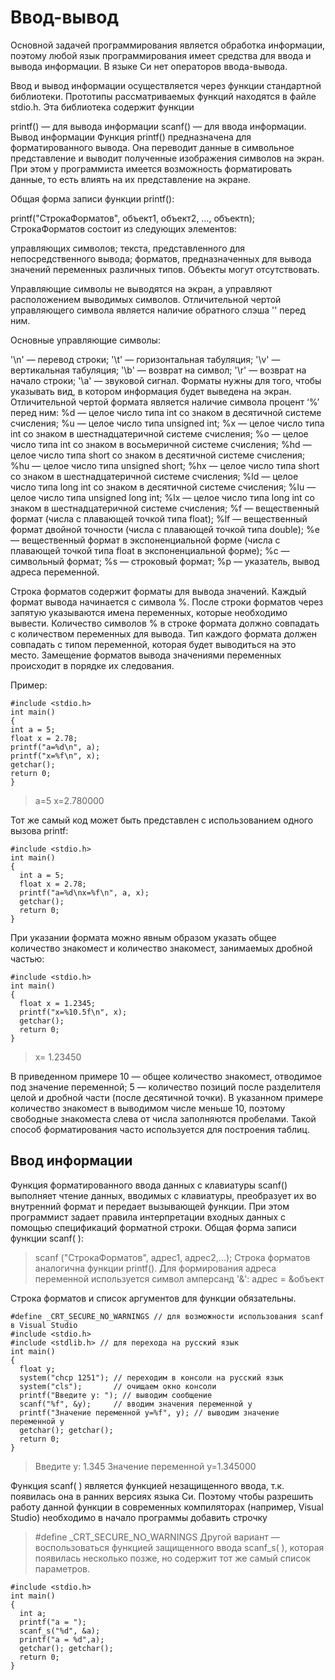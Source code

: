 # Ввод-вывод

Основной задачей программирования является обработка информации, поэтому любой язык программирования имеет средства для ввода и вывода информации. В языке Си нет операторов ввода-вывода.

Ввод и вывод информации осуществляется через функции стандартной библиотеки. Прототипы рассматриваемых функций находятся в файле stdio.h. Эта библиотека содержит функции

printf() — для вывода информации
scanf() — для ввода информации.
Вывод информации
Функция printf() предназначена для форматированного вывода. Она переводит данные в символьное представление и выводит полученные изображения символов на экран. При этом у программиста имеется возможность форматировать данные, то есть влиять на их представление на экране.

Общая форма записи функции printf():

 printf("СтрокаФорматов", объект1, объект2, …, объектn);
СтрокаФорматов состоит из следующих элементов:

управляющих символов;
текста, представленного для непосредственного вывода;
форматов, предназначенных для вывода значений переменных различных типов.
Объекты могут отсутствовать.

Управляющие символы не выводятся на экран, а управляют расположением выводимых символов. Отличительной чертой управляющего символа является наличие обратного слэша '\' перед ним.

Основные управляющие символы:

'\n' — перевод строки;
'\t' — горизонтальная табуляция;
'\v' — вертикальная табуляция;
'\b' — возврат на символ;
'\r' — возврат на начало строки;
'\a' — звуковой сигнал.
Форматы нужны для того, чтобы указывать вид, в котором информация будет выведена на экран. Отличительной чертой формата является наличие символа процент ‘%’ перед ним:
%d — целое число типа int со знаком в десятичной системе счисления;
%u — целое число типа unsigned int;
%x — целое число типа int со знаком в шестнадцатеричной системе счисления;
%o — целое число типа int со знаком в восьмеричной системе счисления;
%hd — целое число типа short со знаком в десятичной системе счисления;
%hu — целое число типа unsigned short;
%hx — целое число типа short со знаком в шестнадцатеричной системе счисления;
%ld — целое число типа long int со знаком в десятичной системе счисления;
%lu — целое число типа unsigned long int;
%lx — целое число типа long int со знаком в шестнадцатеричной системе счисления;
%f — вещественный формат (числа с плавающей точкой типа float);
%lf — вещественный формат двойной точности (числа с плавающей точкой типа double);
%e — вещественный формат в экспоненциальной форме (числа с плавающей точкой типа float в экспоненциальной форме);
%c — символьный формат;
%s — строковый формат;
%p — указатель, вывод адреса переменной.

Строка форматов содержит форматы для вывода значений. Каждый формат вывода начинается с символа %. После строки форматов через запятую указываются имена переменных, которые необходимо вывести. Количество символов % в строке формата должно совпадать с количеством переменных для вывода. Тип каждого формата должен совпадать с типом переменной, которая будет выводиться на это место. Замещение форматов вывода значениями переменных происходит в порядке их следования.

Пример:
```
#include <stdio.h>
int main()
{
int a = 5;
float x = 2.78;
printf("a=%d\n", a);
printf("x=%f\n", x);
getchar();
return 0;
}
```
> a=5
> х=2.780000


Тот же самый код может быть представлен с использованием одного вызова printf:
```
#include <stdio.h>
int main()
{
  int a = 5;
  float x = 2.78;
  printf("a=%d\nx=%f\n", a, x);
  getchar();
  return 0;
}
```


При указании формата можно явным образом указать общее количество знакомест и количество знакомест, занимаемых дробной частью:
```
#include <stdio.h>
int main()
{
  float x = 1.2345;
  printf("x=%10.5f\n", x);
  getchar();
  return 0;
}
```
> х=    1.23450

В приведенном примере
10 — общее количество знакомест, отводимое под значение переменной;
5 — количество позиций после разделителя целой и дробной части (после десятичной точки).
В указанном примере количество знакомест в выводимом числе меньше 10, поэтому свободные знакоместа слева от числа заполняются пробелами. Такой способ форматирования часто используется для построения таблиц.

## Ввод информации
Функция форматированного ввода данных с клавиатуры scanf() выполняет чтение данных, вводимых с клавиатуры, преобразует их во внутренний формат и передает вызывающей функции. При этом программист задает правила интерпретации входных данных с помощью спецификаций форматной строки. Общая форма записи функции scanf( ):

> scanf ("CтрокаФорматов", адрес1, адрес2,...);
Строка форматов аналогична функции printf(). Для формирования адреса переменной используется символ амперсанд '&': адрес = &объект

Строка форматов и список аргументов для функции обязательны.
```
#define _CRT_SECURE_NO_WARNINGS // для возможности использования scanf в Visual Studio
#include <stdio.h>
#include <stdlib.h> // для перехода на русский язык
int main()
{
  float y;
  system("chcp 1251"); // переходим в консоли на русский язык
  system("cls");       // очищаем окно консоли
  printf("Введите y: "); // выводим сообщение
  scanf("%f", &y);     // вводим значения переменной y
  printf("Значение переменной y=%f", y); // выводим значение переменной y
  getchar(); getchar();
  return 0;
}
```
> Введите у: 1.345
> Значение переменной у=1.345000

Функция scanf( ) является функцией незащищенного ввода, т.к. появилась она в ранних версиях языка Си. Поэтому чтобы разрешить работу данной функции в современных компиляторах (например, Visual Studio) необходимо в начало программы добавить строчку
> #define _CRT_SECURE_NO_WARNINGS 
Другой вариант — воспользоваться функцией защищенного ввода scanf_s( ), которая появилась несколько позже, но содержит тот же самый список параметров.

```
#include <stdio.h>
int main()
{
  int a;
  printf("a = ");
  scanf_s("%d", &a);
  printf("a = %d",a);
  getchar(); getchar();
  return 0;
}
```